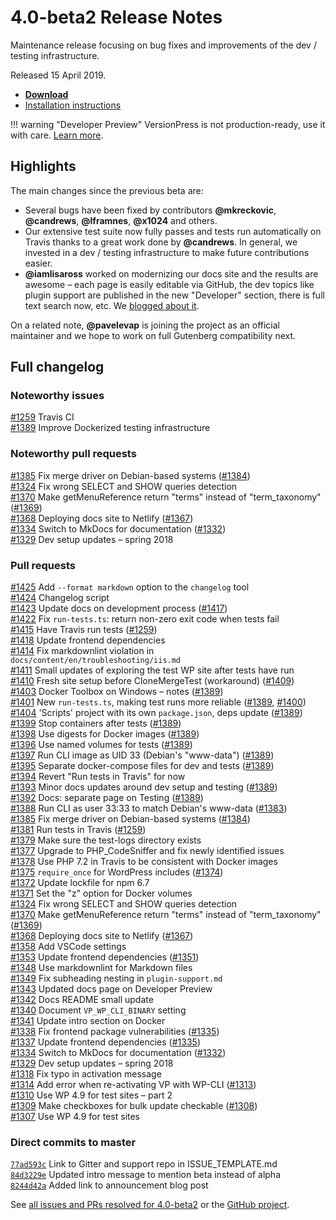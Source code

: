 # 4.0-beta2 Release Notes

Maintenance release focusing on bug fixes and improvements of the dev / testing infrastructure.

Released 15 April 2019.

- [**Download**](https://github.com/versionpress/versionpress/releases/download/4.0-beta2/versionpress-4.0-beta2.zip)
- [Installation instructions](https://docs.versionpress.net/en/getting-started/installation-uninstallation/)

!!! warning "Developer Preview"
    VersionPress is not production-ready, use it with care. [Learn more](../getting-started/about-eap.md).

## Highlights

The main changes since the previous beta are:

- Several bugs have been fixed by contributors **@mkreckovic**, **@candrews**, **@lframnes**, **@x1024** and others.
- Our extensive test suite now fully passes and tests run automatically on Travis thanks to a great work done by **@candrews**. In general, we invested in a dev / testing infrastructure to make future contributions easier.
- **@iamlisaross** worked on modernizing our docs site and the results are awesome – each page is easily editable via GitHub, the dev topics like plugin support are published in the new "Developer" section, there is full text search now, etc. We [blogged about it](https://versionpress.com/blog/2018/06/updated-docs-site/).

On a related note, **@pavelevap** is joining the project as an official maintainer and we hope to work on full Gutenberg compatibility next.

## Full changelog

### Noteworthy issues

[#1259](https://github.com/versionpress/versionpress/issues/1259) Travis CI<br>
[#1389](https://github.com/versionpress/versionpress/issues/1389) Improve Dockerized testing infrastructure<br>

### Noteworthy pull requests

[#1385](https://github.com/versionpress/versionpress/pull/1385) Fix merge driver on Debian-based systems ([#1384](https://github.com/versionpress/versionpress/issues/1384))<br>
[#1324](https://github.com/versionpress/versionpress/pull/1324) Fix wrong SELECT and SHOW queries detection<br>
[#1370](https://github.com/versionpress/versionpress/pull/1370) Make getMenuReference return "terms" instead of "term_taxonomy" ([#1369](https://github.com/versionpress/versionpress/issues/1369))<br>
[#1368](https://github.com/versionpress/versionpress/pull/1368) Deploying docs site to Netlify ([#1367](https://github.com/versionpress/versionpress/issues/1367))<br>
[#1334](https://github.com/versionpress/versionpress/pull/1334) Switch to MkDocs for documentation ([#1332](https://github.com/versionpress/versionpress/issues/1332))<br>
[#1329](https://github.com/versionpress/versionpress/pull/1329) Dev setup updates – spring 2018<br>

### Pull requests

[#1425](https://github.com/versionpress/versionpress/pull/1425) Add `--format markdown` option to the `changelog` tool<br>
[#1424](https://github.com/versionpress/versionpress/pull/1424) Changelog script<br>
[#1423](https://github.com/versionpress/versionpress/pull/1423) Update docs on development process ([#1417](https://github.com/versionpress/versionpress/issues/1417))<br>
[#1422](https://github.com/versionpress/versionpress/pull/1422) Fix `run-tests.ts`: return non-zero exit code when tests fail<br>
[#1415](https://github.com/versionpress/versionpress/pull/1415) Have Travis run tests ([#1259](https://github.com/versionpress/versionpress/issues/1259))<br>
[#1418](https://github.com/versionpress/versionpress/pull/1418) Update frontend dependencies<br>
[#1414](https://github.com/versionpress/versionpress/pull/1414) Fix markdownlint violation in `docs/content/en/troubleshooting/iis.md`<br>
[#1411](https://github.com/versionpress/versionpress/pull/1411) Small updates of exploring the test WP site after tests have run<br>
[#1410](https://github.com/versionpress/versionpress/pull/1410) Fresh site setup before CloneMergeTest (workaround) ([#1409](https://github.com/versionpress/versionpress/issues/1409))<br>
[#1403](https://github.com/versionpress/versionpress/pull/1403) Docker Toolbox on Windows – notes ([#1389](https://github.com/versionpress/versionpress/issues/1389))<br>
[#1401](https://github.com/versionpress/versionpress/pull/1401) New `run-tests.ts`, making test runs more reliable ([#1389](https://github.com/versionpress/versionpress/issues/1389), [#1400](https://github.com/versionpress/versionpress/issues/1400))<br>
[#1404](https://github.com/versionpress/versionpress/pull/1404) 'Scripts' project with its own `package.json`, deps update ([#1389](https://github.com/versionpress/versionpress/issues/1389))<br>
[#1399](https://github.com/versionpress/versionpress/pull/1399) Stop containers after tests ([#1389](https://github.com/versionpress/versionpress/issues/1389))<br>
[#1398](https://github.com/versionpress/versionpress/pull/1398) Use digests for Docker images ([#1389](https://github.com/versionpress/versionpress/issues/1389))<br>
[#1396](https://github.com/versionpress/versionpress/pull/1396) Use named volumes for tests ([#1389](https://github.com/versionpress/versionpress/issues/1389))<br>
[#1397](https://github.com/versionpress/versionpress/pull/1397) Run CLI image as UID 33 (Debian's "www-data") ([#1389](https://github.com/versionpress/versionpress/issues/1389))<br>
[#1395](https://github.com/versionpress/versionpress/pull/1395) Separate docker-compose files for dev and tests ([#1389](https://github.com/versionpress/versionpress/issues/1389))<br>
[#1394](https://github.com/versionpress/versionpress/pull/1394) Revert "Run tests in Travis" for now<br>
[#1393](https://github.com/versionpress/versionpress/pull/1393) Minor docs updates around dev setup and testing ([#1389](https://github.com/versionpress/versionpress/issues/1389))<br>
[#1392](https://github.com/versionpress/versionpress/pull/1392) Docs: separate page on Testing ([#1389](https://github.com/versionpress/versionpress/issues/1389))<br>
[#1388](https://github.com/versionpress/versionpress/pull/1388) Run CLI as user 33:33 to match Debian's www-data ([#1383](https://github.com/versionpress/versionpress/issues/1383))<br>
[#1385](https://github.com/versionpress/versionpress/pull/1385) Fix merge driver on Debian-based systems ([#1384](https://github.com/versionpress/versionpress/issues/1384))<br>
[#1381](https://github.com/versionpress/versionpress/pull/1381) Run tests in Travis ([#1259](https://github.com/versionpress/versionpress/issues/1259))<br>
[#1379](https://github.com/versionpress/versionpress/pull/1379) Make sure the test-logs directory exists<br>
[#1377](https://github.com/versionpress/versionpress/pull/1377) Upgrade to PHP_CodeSniffer and fix newly identified issues<br>
[#1378](https://github.com/versionpress/versionpress/pull/1378) Use PHP 7.2 in Travis to be consistent with Docker images<br>
[#1375](https://github.com/versionpress/versionpress/pull/1375) `require_once` for WordPress includes ([#1374](https://github.com/versionpress/versionpress/issues/1374))<br>
[#1372](https://github.com/versionpress/versionpress/pull/1372) Update lockfile for npm 6.7<br>
[#1371](https://github.com/versionpress/versionpress/pull/1371) Set the "z" option for Docker volumes<br>
[#1324](https://github.com/versionpress/versionpress/pull/1324) Fix wrong SELECT and SHOW queries detection<br>
[#1370](https://github.com/versionpress/versionpress/pull/1370) Make getMenuReference return "terms" instead of "term_taxonomy" ([#1369](https://github.com/versionpress/versionpress/issues/1369))<br>
[#1368](https://github.com/versionpress/versionpress/pull/1368) Deploying docs site to Netlify ([#1367](https://github.com/versionpress/versionpress/issues/1367))<br>
[#1358](https://github.com/versionpress/versionpress/pull/1358) Add VSCode settings<br>
[#1353](https://github.com/versionpress/versionpress/pull/1353) Update frontend dependencies ([#1351](https://github.com/versionpress/versionpress/issues/1351))<br>
[#1348](https://github.com/versionpress/versionpress/pull/1348) Use markdownlint for Markdown files<br>
[#1349](https://github.com/versionpress/versionpress/pull/1349) Fix subheading nesting in `plugin-support.md`<br>
[#1343](https://github.com/versionpress/versionpress/pull/1343) Updated docs page on Developer Preview<br>
[#1342](https://github.com/versionpress/versionpress/pull/1342) Docs README small update<br>
[#1340](https://github.com/versionpress/versionpress/pull/1340) Document `VP_WP_CLI_BINARY` setting<br>
[#1341](https://github.com/versionpress/versionpress/pull/1341) Update intro section on Docker<br>
[#1338](https://github.com/versionpress/versionpress/pull/1338) Fix frontend package vulnerabilities ([#1335](https://github.com/versionpress/versionpress/issues/1335))<br>
[#1337](https://github.com/versionpress/versionpress/pull/1337) Update frontend dependencies ([#1335](https://github.com/versionpress/versionpress/issues/1335))<br>
[#1334](https://github.com/versionpress/versionpress/pull/1334) Switch to MkDocs for documentation ([#1332](https://github.com/versionpress/versionpress/issues/1332))<br>
[#1329](https://github.com/versionpress/versionpress/pull/1329) Dev setup updates – spring 2018<br>
[#1318](https://github.com/versionpress/versionpress/pull/1318) Fix typo in activation message<br>
[#1314](https://github.com/versionpress/versionpress/pull/1314) Add error when re-activating VP with WP-CLI ([#1313](https://github.com/versionpress/versionpress/issues/1313))<br>
[#1310](https://github.com/versionpress/versionpress/pull/1310) Use WP 4.9 for test sites – part 2<br>
[#1309](https://github.com/versionpress/versionpress/pull/1309) Make checkboxes for bulk update checkable ([#1308](https://github.com/versionpress/versionpress/issues/1308))<br>
[#1307](https://github.com/versionpress/versionpress/pull/1307) Use WP 4.9 for test sites<br>

### Direct commits to master

[`77ad593c`](https://github.com/versionpress/versionpress/commit/77ad593c) Link to Gitter and support repo in ISSUE_TEMPLATE.md<br>
[`84d3229e`](https://github.com/versionpress/versionpress/commit/84d3229e) Updated intro message to mention beta instead of alpha<br>
[`8244d42a`](https://github.com/versionpress/versionpress/commit/8244d42a) Added link to announcement blog post<br>

See [all issues and PRs resolved for 4.0-beta2](https://github.com/versionpress/versionpress/issues?utf8=%E2%9C%93&q=project%3Aversionpress%2Fversionpress%2F3+is%3Aclosed) or the [GitHub project](https://github.com/versionpress/versionpress/projects/3).
